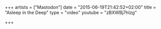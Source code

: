 +++
artists = ["Mastodon"]
date = "2015-06-19T21:42:52+02:00"
title = "Asleep in the Deep"
type = "video"
youtube = "zBXWBj7hIzg"

+++

